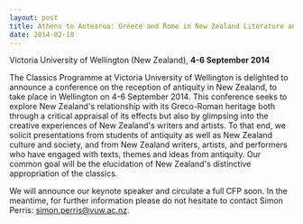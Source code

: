 ```yaml
---
layout: post
title: Athens to Aotearoa: Greece and Rome in New Zealand Literature and Society
date: 2014-02-18
---
```


Victoria University of Wellington (New Zealand), **4-6 September
2014**

The Classics Programme at Victoria University of
Wellington is delighted to announce a conference on the reception of
antiquity in New Zealand, to take place in Wellington on 4-6 September
2014. This conference seeks to explore New Zealand's relationship with
its Greco-Roman heritage both through a critical appraisal of its
effects but also by glimpsing into the creative experiences of New
Zealand's writers and artists. To that end, we solicit presentations
from students of antiquity as well as New Zealand culture and society,
and from New Zealand writers, artists, and performers who have engaged
with texts, themes and ideas from antiquity. Our common goal will be the
elucidation of New Zealand's distinctive appropriation of the
classics.

We will announce our keynote speaker and circulate
a full CFP soon. In the meantime, for further information please do not
hesitate to contact Simon Perris: <simon.perris@vuw.ac.nz>.
